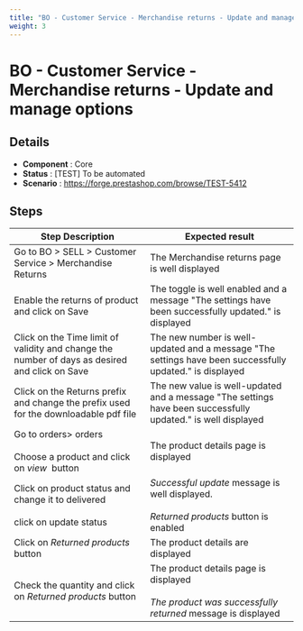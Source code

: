 ```yaml
---
title: "BO - Customer Service - Merchandise returns - Update and manage options"
weight: 3
---
```


# BO - Customer Service - Merchandise returns - Update and manage options
## Details
* **Component** : Core
* **Status** : [TEST] To be automated
* **Scenario** : https://forge.prestashop.com/browse/TEST-5412

## Steps
| Step Description | Expected result |
| ----- | ----- |
| Go to BO > SELL > Customer Service > Merchandise Returns | The Merchandise returns page is well displayed |
| Enable the returns of product and click on Save | The toggle is well enabled and a message "The settings have been successfully updated." is displayed |
| Click on the Time limit of validity and change the number of days as desired and click on Save | The new number is well-updated and a message "The settings have been successfully updated." is displayed |
| Click on the Returns prefix and change the prefix used for the downloadable pdf file | The new value is well-updated and a message "The settings have been successfully updated." is well displayed |
| Go to orders> orders<br><br>Choose a product and click on _view_  button | The product details page is displayed |
| Click on product status and change it to delivered<br><br>click on update status | _Successful update_ message is well displayed.<br><br>_Returned products_ button is enabled |
| Click on _Returned products_ button | The product details are displayed |
| Check the quantity and click on _Returned products_ button | The product details page is displayed<br><br>*_The product was successfully returned_* message is displayed |
